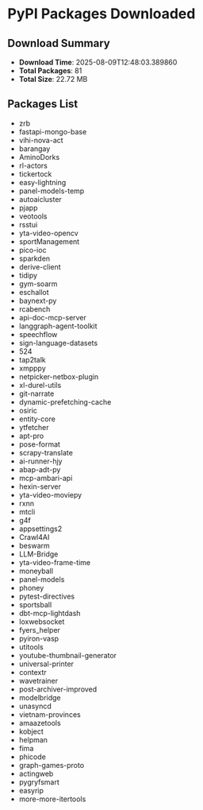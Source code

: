 # PyPI Packages Downloaded

## Download Summary
- **Download Time**: 2025-08-09T12:48:03.389860
- **Total Packages**: 81
- **Total Size**: 22.72 MB

## Packages List
- zrb
- fastapi-mongo-base
- vihi-nova-act
- barangay
- AminoDorks
- rl-actors
- tickertock
- easy-lightning
- panel-models-temp
- autoaicluster
- pjapp
- veotools
- rsstui
- yta-video-opencv
- sportManagement
- pico-ioc
- sparkden
- derive-client
- tidipy
- gym-soarm
- eschallot
- baynext-py
- rcabench
- api-doc-mcp-server
- langgraph-agent-toolkit
- speechflow
- sign-language-datasets
- 524
- tap2talk
- xmpppy
- netpicker-netbox-plugin
- xl-durel-utils
- git-narrate
- dynamic-prefetching-cache
- osiric
- entity-core
- ytfetcher
- apt-pro
- pose-format
- scrapy-translate
- ai-runner-hjy
- abap-adt-py
- mcp-ambari-api
- hexin-server
- yta-video-moviepy
- rxnn
- mtcli
- g4f
- appsettings2
- Crawl4AI
- beswarm
- LLM-Bridge
- yta-video-frame-time
- moneyball
- panel-models
- phoney
- pytest-directives
- sportsball
- dbt-mcp-lightdash
- loxwebsocket
- fyers_helper
- pyiron-vasp
- utitools
- youtube-thumbnail-generator
- universal-printer
- contextr
- wavetrainer
- post-archiver-improved
- modelbridge
- unasyncd
- vietnam-provinces
- amaazetools
- kobject
- helpman
- fima
- phicode
- graph-games-proto
- actingweb
- pygryfsmart
- easyrip
- more-more-itertools
